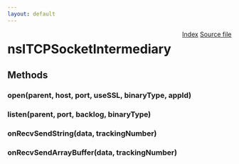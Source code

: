 ```yaml
---
layout: default
---
```

<div class='links' style='float:right'><a href="../index.html">Index</a>
<a href="http://dxr.mozilla.org/mozilla-central/source/dom/network/interfaces/nsITCPSocketParent.idl">Source file</a>
</div>

# nsITCPSocketIntermediary #

## Methods ##

### open(parent, host, port, useSSL, binaryType, appId) ###

### listen(parent, port, backlog, binaryType) ###

### onRecvSendString(data, trackingNumber) ###

### onRecvSendArrayBuffer(data, trackingNumber) ###
